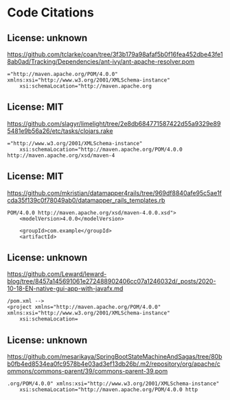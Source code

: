 # Code Citations

## License: unknown
https://github.com/tclarke/coan/tree/3f3b179a98afaf5b0f16fea452dbe43fe18ab0ad/Tracking/Dependencies/ant-ivy/ant-apache-resolver.pom

```
="http://maven.apache.org/POM/4.0.0" xmlns:xsi="http://www.w3.org/2001/XMLSchema-instance"
    xsi:schemaLocation="http://maven.apache.org
```


## License: MIT
https://github.com/slagyr/limelight/tree/2e8db684771587422d55a9329e895481e9b56a26/etc/tasks/clojars.rake

```
="http://www.w3.org/2001/XMLSchema-instance"
    xsi:schemaLocation="http://maven.apache.org/POM/4.0.0 http://maven.apache.org/xsd/maven-4
```


## License: MIT
https://github.com/mkristian/datamapper4rails/tree/969df8840afe95c5ae1fcda35f139c0f78049ab0/datamapper_rails_templates.rb

```
POM/4.0.0 http://maven.apache.org/xsd/maven-4.0.0.xsd">
    <modelVersion>4.0.0</modelVersion>

    <groupId>com.example</groupId>
    <artifactId>
```


## License: unknown
https://github.com/Leward/leward-blog/tree/8457a145691061e272488902406cc07a1246032d/_posts/2020-10-18-EN-native-gui-app-with-javafx.md

```
/pom.xml -->
<project xmlns="http://maven.apache.org/POM/4.0.0" xmlns:xsi="http://www.w3.org/2001/XMLSchema-instance"
    xsi:schemaLocation=
```


## License: unknown
https://github.com/mesarikaya/SpringBootStateMachineAndSagas/tree/80bb0fb4ed8534ea0fc9578b4e03ad3ef13db26b/.m2/repository/org/apache/commons/commons-parent/39/commons-parent-39.pom

```
.org/POM/4.0.0" xmlns:xsi="http://www.w3.org/2001/XMLSchema-instance"
    xsi:schemaLocation="http://maven.apache.org/POM/4.0.0 http
```


